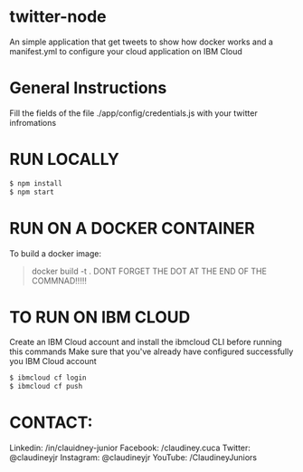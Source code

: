 # twitter-node
An simple application that get tweets to show how docker works and a manifest.yml to configure your cloud application on IBM Cloud

# General Instructions
Fill the fields of the file ./app/config/credentials.js with your twitter infromations

# RUN LOCALLY
```sh
$ npm install
$ npm start
```

# RUN ON A DOCKER CONTAINER
To build a docker image:
> docker build -t <name-of-your-image> .
DONT FORGET THE DOT AT THE END OF THE COMMNAD!!!!!

# TO RUN ON IBM CLOUD
Create an IBM Cloud account and install the ibmcloud CLI before running this commands
Make sure that you've already have configured successfully you IBM Cloud account

```sh
$ ibmcloud cf login
$ ibmcloud cf push
```

# CONTACT:
Linkedin: /in/clauidney-junior
Facebook: /claudiney.cuca
Twitter: @claudineyjr
Instagram: @claudineyjr
YouTube: /ClaudineyJuniors